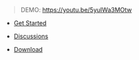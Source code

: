 > DEMO: https://youtu.be/5yuIWa3MOtw

- [Get Started](https://www.prismaui.dev/)

- [Discussions](https://github.com/orgs/PrismaUI-SKSE/discussions)

- [Download](https://github.com/PrismaUI-SKSE/PrismaUI-Wiki/releases)
